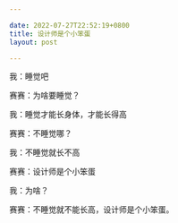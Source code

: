 ```yaml
---

date: 2022-07-27T22:52:19+0800
title: 设计师是个小笨蛋
layout: post

---
```


我：睡觉吧

赛赛：为啥要睡觉？

我：睡觉才能长身体，才能长得高

赛赛：不睡觉哪？

我：不睡觉就长不高

赛赛：设计师是个小笨蛋

我：为啥？

赛赛：不睡觉就不能长高，设计师是个小笨蛋。
